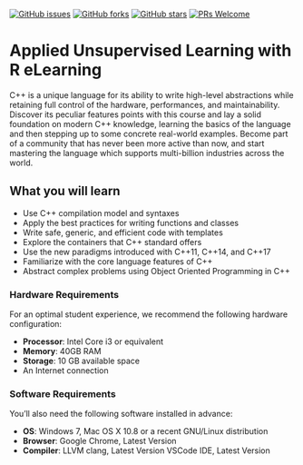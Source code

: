 [![GitHub issues](https://img.shields.io/github/issues/TrainingByPackt/Applied-Unsupervised-Learning-with-R-eLearning.svg)](https://github.com/TrainingByPackt/Applied-Unsupervised-Learning-with-R-eLearning/issues)
[![GitHub forks](https://img.shields.io/github/forks/TrainingByPackt/Applied-Unsupervised-Learning-with-R-eLearning.svg)](https://github.com/TrainingByPackt/Applied-Unsupervised-Learning-with-R-eLearning/network)
[![GitHub stars](https://img.shields.io/github/stars/TrainingByPackt/Applied-Unsupervised-Learning-with-R-eLearning.svg)](https://github.com/TrainingByPackt/Applied-Unsupervised-Learning-with-R-eLearning/stargazers)
[![PRs Welcome](https://img.shields.io/badge/PRs-welcome-brightgreen.svg)](https://github.com/TrainingByPackt/Applied-Unsupervised-Learning-with-R-eLearning/pulls)

# Applied Unsupervised Learning with R eLearning
C++ is a unique language for its ability to write high-level abstractions while retaining full control of the hardware, performances, and maintainability. Discover its peculiar features points with this course and lay a solid foundation on modern C++ knowledge, learning the basics of the language and then stepping up to some concrete real-world examples. Become part of a community that has never been more active than now, and start mastering the language which supports multi-billion industries across the world.

## What you will learn
* Use C++ compilation model and syntaxes
* Apply the best practices for writing functions and classes
* Write safe, generic, and efficient code with templates
* Explore the containers that C++ standard offers
* Use the new paradigms introduced with C++11, C++14, and C++17
* Familiarize with the core language features of C++
* Abstract complex problems using Object Oriented Programming in C++

### Hardware Requirements
For an optimal student experience, we recommend the following hardware configuration:
* **Processor**: Intel Core i3 or equivalent
* **Memory**: 40GB RAM
* **Storage**: 10 GB available space
* An Internet connection

### Software Requirements
You’ll also need the following software installed in advance:
* **OS**: Windows 7, Mac OS X 10.8 or a recent GNU/Linux distribution
* **Browser**: Google Chrome, Latest Version
* **Compiler**: LLVM clang, Latest Version
VSCode IDE, Latest Version
